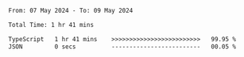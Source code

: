 
<!--START_SECTION:waka-->

```txt
From: 07 May 2024 - To: 09 May 2024

Total Time: 1 hr 41 mins

TypeScript   1 hr 41 mins    >>>>>>>>>>>>>>>>>>>>>>>>>   99.95 %
JSON         0 secs          -------------------------   00.05 %
```

<!--END_SECTION:waka-->

<!--

### Hi there 👋
**Iam-cesar/Iam-cesar** is a ✨ _special_ ✨ repository because its `README.md` (this file) appears on your GitHub profile.

Here are some ideas to get you started:

- 🔭 I’m currently working on ...
- 🌱 I’m currently learning ...
- 👯 I’m looking to collaborate on ...
- 🤔 I’m looking for help with ...
- 💬 Ask me about ...
- 📫 How to reach me: ...
- 😄 Pronouns: ...
- ⚡ Fun fact: ...
-->
